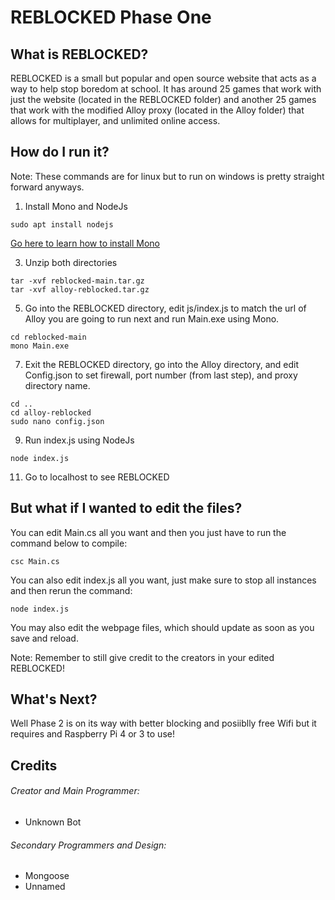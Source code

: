 # REBLOCKED Phase One
## What is REBLOCKED?
REBLOCKED is a small but popular and open source website that acts as a way to help stop boredom at school. It has around 25 games that work with just the website (located in the REBLOCKED folder) and another 25 games that work with the modified Alloy proxy (located in the Alloy folder) that allows for multiplayer, and unlimited online access.
## How do I run it?
Note: These commands are for linux but to run on windows is pretty straight forward anyways.
1. Install Mono and NodeJs
~~~
sudo apt install nodejs
~~~
[Go here to learn how to install Mono](https://linuxize.com/post/how-to-install-mono-on-ubuntu-18-04/)

3. Unzip both directories
~~~
tar -xvf reblocked-main.tar.gz
tar -xvf alloy-reblocked.tar.gz
~~~

5. Go into the REBLOCKED directory, edit js/index.js to match the url of Alloy you are going to run next and run Main.exe using Mono.
~~~
cd reblocked-main
mono Main.exe
~~~

7. Exit the REBLOCKED directory, go into the Alloy directory, and edit Config.json to set firewall, port number (from last step), and proxy directory name.
~~~
cd ..
cd alloy-reblocked
sudo nano config.json
~~~

9. Run index.js using NodeJs
~~~
node index.js
~~~

11. Go to localhost to see REBLOCKED

## But what if I wanted to edit the files?
You can edit Main.cs all you want and then you just have to run the command below to compile: 
~~~
csc Main.cs
~~~

You can also edit index.js all you want, just make sure to stop all instances and then rerun the command:
~~~
node index.js
~~~

You may also edit the webpage files, which should update as soon as you save and reload.

Note: Remember to still give credit to the creators in your edited REBLOCKED!

## What's Next?
Well Phase 2 is on its way with better blocking and posiiblly free Wifi but it requires and Raspberry Pi 4 or 3 to use!
## Credits

###### Creator and Main Programmer: 
+ Unknown Bot
###### Secondary Programmers and Design: 
+ Mongoose
+ Unnamed
